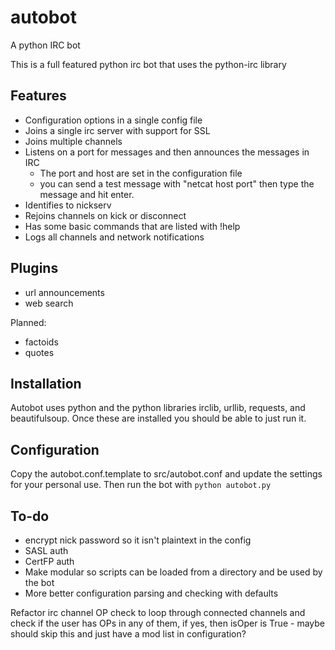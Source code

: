 autobot
=======

A python IRC bot

This is a full featured python irc bot that uses the python-irc library

Features
--------

* Configuration options in a single config file
* Joins a single irc server with support for SSL
* Joins multiple channels
* Listens on a port for messages and then announces the messages in IRC
    * The port and host are set in the configuration file
    * you can send a test message with "netcat host port" then type the message
      and hit enter.
* Identifies to nickserv
* Rejoins channels on kick or disconnect
* Has some basic commands that are listed with !help
* Logs all channels and network notifications

Plugins
-------
* url announcements
* web search

Planned:
* factoids
* quotes

Installation
------------

Autobot uses python and the python libraries irclib, urllib, requests, and beautifulsoup.
Once these are installed you should be able to just run it.

Configuration
-------------

Copy the autobot.conf.template to src/autobot.conf and update the settings for your
personal use. Then run the bot with ```python autobot.py```

To-do
-----

* encrypt nick password so it isn't plaintext in the config
* SASL auth
* CertFP auth
* Make modular so scripts can be loaded from a directory and be used by the bot
* More better configuration parsing and checking with defaults

Refactor irc channel OP check to loop through connected channels and check if the user has
OPs in any of them, if yes, then isOper is True - maybe should skip this and just have a mod list in configuration?
